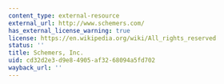 ```yaml
---
content_type: external-resource
external_url: http://www.schemers.com/
has_external_license_warning: true
license: https://en.wikipedia.org/wiki/All_rights_reserved
status: ''
title: Schemers, Inc.
uid: cd32d2e3-d9e8-4905-af32-68094a5fd702
wayback_url: ''
---
```

